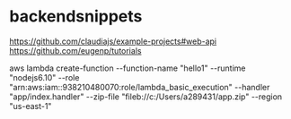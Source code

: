 # backendsnippets

https://github.com/claudiajs/example-projects#web-api
https://github.com/eugenp/tutorials



aws lambda create-function --function-name "hello1" --runtime "nodejs6.10" --role "arn:aws:iam::938210480070:role/lambda_basic_execution" --handler "app/index.handler" --zip-file "fileb://c:/Users/a289431/app.zip" --region "us-east-1"


